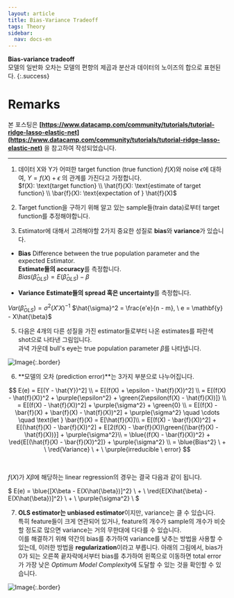 ```yaml
---
layout: article
title: Bias-Variance Tradeoff
tags: Theory
sidebar:
  nav: docs-en
---
```


**Bias-variance tradeoff** <br> 모델의 일반화 오차는 모델의 편향의 제곱과 분산과 데이터의 노이즈의 합으로 표현된다.
{:.success}

<!-- more -->

# Remarks
본 포스팅은 **[https://www.datacamp.com/community/tutorials/tutorial-ridge-lasso-elastic-net](https://www.datacamp.com/community/tutorials/tutorial-ridge-lasso-elastic-net)** 을 참고하여 작성되었습니다.

---

1. 데이터 X와 Y가 어떠한 target function (true function) $f(X)$와 noise $\epsilon$에 대하여, $Y = f(X) + \epsilon$ 의 관계를 가진다고 가정합니다. <br>
$f(X): \text{target function} \\
\hat{f}(X): \text{estimate of target function} \\
\bar{f}(X): \text{expectation of } \hat{f}(X)$ <br>

2. Target function을 구하기 위해 알고 있는 sample들(train data)로부터 target function를 추정해야합니다. <br>

3. Estimator에 대해서 고려해야할 2가지 중요한 성질로 **bias**와 **variance**가 있습니다. <br>

- **Bias**
Difference between the true population parameter and the expected Estimator. <br>
**Estimate들의 accuracy**를 측정합니다. <br>
$Bias(\hat{\beta}_{OLS}) = E(\hat{\beta}_{OLS}) - \beta$

- **Variance**
**Estimate들의 spread 혹은 uncertainty**를 측정합니다. <br>

$Var(\hat{\beta}_{OLS}) = \sigma^2(X'X)^{-1}$
$\hat{\sigma}^2 = \frac{e'e}{n - m}, \ e = \mathbf{y} - X\hat{\beta}$

5. 다음은 4개의 다른 성질을 가진 estimator들로부터 나온 estimates를 파란색 shot으로 나타낸 그림입니다. <br>
과녁 가운데 bull's eye는 true population parameter $\beta$를 나타냅니다.

![Image](https://res.cloudinary.com/dyd911kmh/image/upload/f_auto,q_auto:best/v1543418451/bias_vs_variance_swxhxx.jpg){:.border}

6. **모델의 오차 (prediction error)**는 3가지 부분으로 나누어집니다. <br>

$$
E(e) = E[(Y - \hat{Y})^2] \\
= E[(f(X) + \epsilon - \hat{f}(X))^2] \\
= E[(f(X) - \hat{f}(X))^2 + \purple{\epsilon^2} + \green{2\epsilon(f(X) - \hat{f}(X))]} \\
= E[(f(X) - \hat{f}(X))^2] + \purple{\sigma^2} + \green{0} \\
= E[(f(X) - \bar{f}(X) + \bar{f}(X) - \hat{f}(X))^2] + \purple{\sigma^2} \quad \cdots \quad \text{let } \bar{f}(X) = E[\hat{f}(X)]\\
= E[(f(X) - \bar{f}(X))^2] + E[(\hat{f}(X) - \bar{f}(X))^2] + E[2(f(X) - \bar{f}(X))\green{(\bar{f}(X) - \hat{f}(X))}] + \purple{\sigma^2}\\
= \blue{(f(X) - \bar{f}(X))^2} + \red{E[(\hat{f}(X) - \bar{f}(X))^2]} + \purple{\sigma^2} \\
= \blue{Bias^2} \ + \ \red{Variance} \ + \ \purple{irreducible \ error}
$$

<br>

$f(X)$가 $X\beta$에 해당하는 linear regression의 경우는 결국 다음과 같이 됩니다.

$ E(e) = \blue{[X\beta - E(X\hat{\beta})]^2} \ + \ \red{E[X\hat{\beta} - E(X\hat{\beta})]^2} \ + \ \purple{\sigma^2} \\ $

7. **OLS estimator는 unbiased estimator**이지만, variance는 클 수 있습니다. <br>
특히 feature들이 크게 연관되어 있거나, feature의 개수가 sample의 개수가 비슷할 정도로 많으면 variance는 거의 무한대에 다다를 수 있습니다. <br>
이를 해결하기 위해 약간의 bias를 추가하여 variance를 낮추는 방법을 사용할 수 있는데, 이러한 방법을  **regularization**이라고 부릅니다. 아래의 그림에서, bias가 0가 되는 오른쪽 끝자락에서부터 bias를 추가하여 왼쪽으로 이동하면 total error가 가장 낮은 *Optimum Model Complexity*에 도달할 수 있는 것을 확인할 수 있습니다.

![Image](https://res.cloudinary.com/dyd911kmh/image/upload/f_auto,q_auto:best/v1543418451/tradeoff_sevifm.png){:.border}
